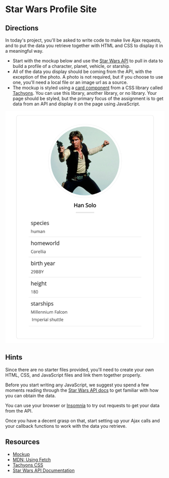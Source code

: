 # Star Wars Profile Site

## Directions

In today's project, you'll be asked to write code to make live Ajax requests, and to put the data you retrieve together with HTML and CSS to display it in a meaningful way.

- Start with the mockup below and use the [Star Wars API](https://swapi.co/) to pull in data to build a profile of a character, planet, vehicle, or starship.
- All of the data you display should be coming from the API, with the exception of the photo. A photo is not required, but if you choose to use one, you'll need a local file or an image url as a source.
- The mockup is styled using a [card component](https://tachyons.io/components/#cards) from a CSS library called [Tachyons](https://tachyons.io/). You can use this library, another library, or no library. Your page should be styled, but the primary focus of the assignment is to get data from an API and display it on the page using JavaScript.

![github-portfolio.png](profile.png)

## Hints

Since there are no starter files provided, you'll need to create your own HTML, CSS, and JavaScript files and link them together properly.

Before you start writing any JavaScript, we suggest you spend a few moments reading through the [Star Wars API docs](https://swapi.co/documentation) to get familiar with how you can obtain the data.

You can use your browser or [Insomnia](https://insomnia.rest) to try out requests to get your data from the API.

Once you have a decent grasp on that, start setting up your Ajax calls and your callback functions to work with the data you retrieve.

## Resources

- [Mockup](profile.png)
- [MDN: Using Fetch](https://developer.mozilla.org/en-US/docs/Web/API/Fetch_API/Using_Fetch)
- [Tachyons CSS](https://tachyons.io/)
- [Star Wars API Documentation](https://swapi.co/documentation)
